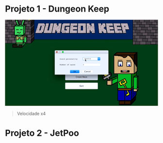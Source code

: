 # Projeto 1 - Dungeon Keep
![](https://github.com/davidrsfalcao/LPOO1617_T5G2/blob/master/Projeto1/game.gif)
> Velocidade x4


# Projeto 2 - JetPoo




